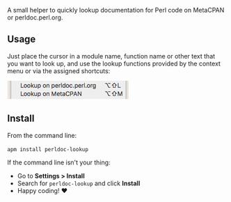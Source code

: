 A small helper to quickly lookup documentation for Perl code on MetaCPAN or perldoc.perl.org.

## Usage

Just place the cursor in a module name, function name or other text that you want to look up, and use the lookup functions provided by the context menu or via the assigned shortcuts:

<p><img src="https://github.com/mgruner/perldoc-lookup/raw/master/screenshot-context-menu.png" alt="Context menu screenshot"></p>

## Install

From the command line:

`apm install perldoc-lookup`

If the command line isn't your thing:

- Go to **Settings > Install**
- Search for `perldoc-lookup` and click **Install**
- Happy coding! :heart:
